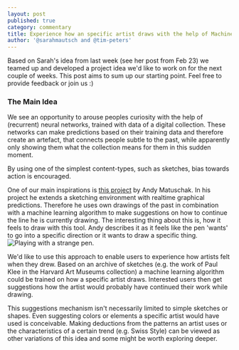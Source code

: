 ```yaml
---
layout: post
published: true
category: commentary
title: Experience how an specific artist draws with the help of Machine Learning
author: '@sarahmautsch and @tim-peters'
---
```

Based on Sarah's idea from last week (see her post from Feb 23) we teamed up and developed a project idea we'd like to work on for the next couple of weeks. This post aims to sum up our starting point. Feel free to provide feedback or join us :)

### The Main Idea

We see an opportunity to arouse peoples curiosity with the help of (recurrent) neural networks, trained with data of a digital collection. These networks can make predictions based on their training data and therefore create an artefact, that connects people subtle to the past, while apparently only showing them what the collection means for them in this sudden moment.

By using one of the simplest content-types, such as sketches, bias towards action is encouraged.

One of our main inspirations is [this project](https://twitter.com/andy_matuschak/status/955126796743098368) by Andy Matuschak. In his project he extends a sketching environment with realtime graphical predictions. Therefore he uses own drawings of the past in combination with a machine learning algorithm to make suggestions on how to continue the line he is currently drawing. 
The interesting thing about this is, how it feels to draw with this tool. Andy describes it as it feels like the pen 'wants' to go into a specific direction or it wants to draw a specific thing.
![Playing with a strange pen.]({{site.baseurl}}/assets/ezgif-1-f0abf7a942.gif)

We'd like to use this approach to enable users to experience how artists felt when they drew. Based on an archive of sketches (e.g. the work of Paul Klee in the Harvard Art Museums collection) a machine learning algorithm could be trained on how a specific artist draws. Interested users then get suggestions how the artist would probably have continued their work while drawing.

This suggestions mechanism isn't necessarily limited to simple sketches or shapes. Even suggesting colors or elements a specific artist would have used is conceivable. Making deductions from the patterns an artist uses or the characteristics of a certain trend (e.g. Swiss Style) can be viewed as other variations of this idea and some might be worth exploring deeper.
